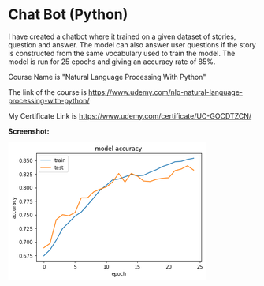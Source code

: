 # Chat Bot (Python)

I have created a chatbot where it trained on a given dataset of stories, question and answer. The model can also answer user questions if the story is constructed from the same vocabulary used to train the model. The model is run for 25 epochs and giving an accuracy rate of 85%.

Course Name is "Natural Language Processing With Python"

The link of the course is https://www.udemy.com/nlp-natural-language-processing-with-python/

My Certificate Link is https://www.udemy.com/certificate/UC-GOCDTZCN/

**Screenshot:**

![alt_text](https://github.com/TDeepanshPandey/Chat_Bot/blob/master/screenshot.png)

